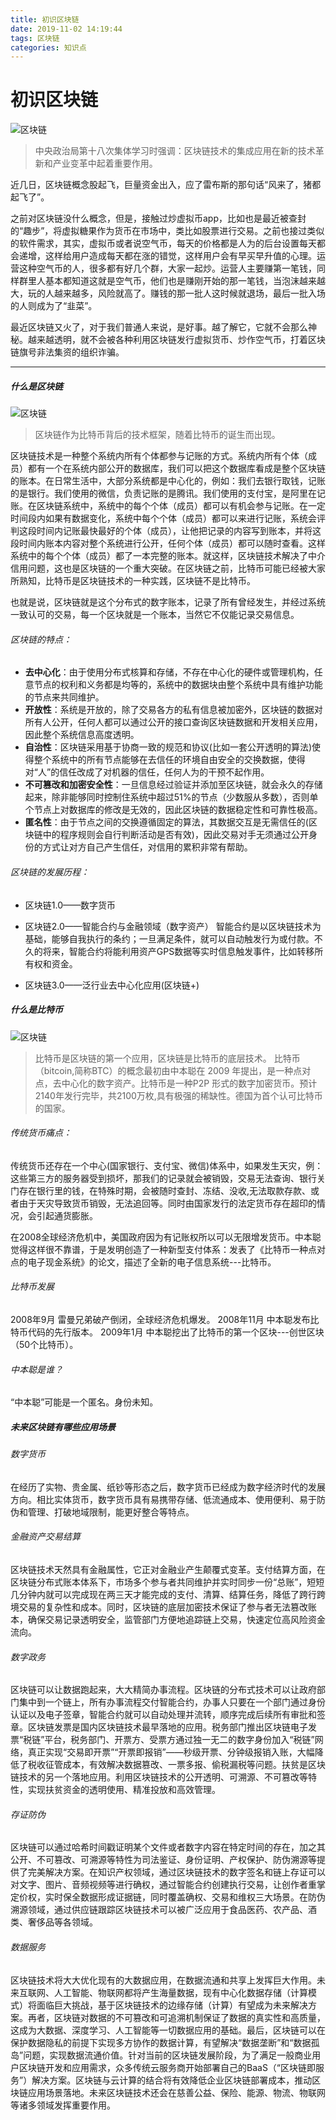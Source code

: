 ```yaml
---
title: 初识区块链
date: 2019-11-02 14:19:44
tags: 区块链
categories: 知识点
---
```

# 初识区块链

![区块链](/images/区块链1.jpg) 

> 中央政治局第十八次集体学习时强调：区块链技术的集成应用在新的技术革新和产业变革中起着重要作用。

近几日，区块链概念股起飞，巨量资金出入，应了雷布斯的那句话“风来了，猪都起飞了”。

之前对区块链没什么概念，但是，接触过炒虚拟币app，比如也是最近被查封的“趣步”，将虚拟糖果作为货币在市场中，类比如股票进行交易。之前也接过类似的软件需求，其实，虚拟币或者说空气币，每天的价格都是人为的后台设置每天都会递增，这样给用户造成每天都在涨的错觉，这样用户会有早买早升值的心理。运营这种空气币的人，很多都有好几个群，大家一起炒。运营人主要赚第一笔钱，同样群里人基本都知道这就是空气币，他们也是赚刚开始的那一笔钱，当泡沫越来越大，玩的人越来越多，风险就高了。赚钱的那一批人这时候就退场，最后一批入场的人则成为了“韭菜”。

最近区块链又火了，对于我们普通人来说，是好事。越了解它，它就不会那么神秘。越来越透明，就不会被各种利用区块链发行虚拟货币、炒作空气币，打着区块链旗号非法集资的组织诈骗。

<!-- more -->

-----
##### 什么是区块链

![区块链](/images/区块链3.jpg) 

> 区块链作为比特币背后的技术框架，随着比特币的诞生而出现。

区块链技术是一种整个系统内所有个体都参与记账的方式。系统内所有个体（成员）都有一个在系统内部公开的数据库，我们可以把这个数据库看成是整个区块链的账本。在日常生活中，大部分系统都是中心化的，例如：我们去银行取钱，记账的是银行。我们使用的微信，负责记账的是腾讯。我们使用的支付宝，是阿里在记账。在区块链系统中，系统中的每个个体（成员）都可以有机会参与记账。在一定时间段内如果有数据变化，系统中每个个体（成员）都可以来进行记账，系统会评判这段时间内记账最快最好的个体（成员），让他把记录的内容写到账本，并将这段时间内账本内容对整个系统进行公开，任何个体（成员）都可以随时查看。这样系统中的每个个体（成员）都了一本完整的账本。就这样，区块链技术解决了中介信用问题，这也是区块链的一个重大突破。在区块链之前，比特币可能已经被大家所熟知，比特币是区块链技术的一种实践，区块链不是比特币。

也就是说，区块链就是这个分布式的数字账本，记录了所有曾经发生，并经过系统一致认可的交易，每一个区块就是一个账本，当然它不仅能记录交易信息。

###### 区块链的特点：

- **去中心化**：由于使用分布式核算和存储，不存在中心化的硬件或管理机构，任意节点的权利和义务都是均等的，系统中的数据块由整个系统中具有维护功能的节点来共同维护。
- **开放性**：系统是开放的，除了交易各方的私有信息被加密外，区块链的数据对所有人公开，任何人都可以通过公开的接口查询区块链数据和开发相关应用，因此整个系统信息高度透明。
- **自治性**：区块链采用基于协商一致的规范和协议(比如一套公开透明的算法)使得整个系统中的所有节点能够在去信任的环境自由安全的交换数据，使得对“人”的信任改成了对机器的信任，任何人为的干预不起作用。
- **不可篡改和加密安全性**：一旦信息经过验证并添加至区块链，就会永久的存储起来，除非能够同时控制住系统中超过51%的节点（少数服从多数），否则单个节点上对数据库的修改是无效的，因此区块链的数据稳定性和可靠性极高。
- **匿名性**：由于节点之间的交换遵循固定的算法，其数据交互是无需信任的(区块链中的程序规则会自行判断活动是否有效)，因此交易对手无须通过公开身份的方式让对方自己产生信任，对信用的累积非常有帮助。

###### 区块链的发展历程：
- 区块链1.0——数字货币
- 区块链2.0——智能合约与金融领域（数字资产）
智能合约是以区块链技术为基础，能够自我执行的条约；一旦满足条件，就可以自动触发行为或付款。不久的将来，智能合约将能利用资产GPS数据等实时信息触发事件，比如转移所有权和资金。

- 区块链3.0——泛行业去中心化应用(区块链+)

##### 什么是比特币

![区块链](/images/区块链2.jpg) 

> 比特币是区块链的第一个应用，区块链是比特币的底层技术。
> 比特币（bitcoin,简称BTC）的概念最初由中本聪在 2009 年提出，是一种点对点，去中心化的数字资产。比特币是一种P2P 形式的数字加密货币。预计2140年发行完毕，共2100万枚,具有极强的稀缺性。德国为首个认可比特币的国家。

###### 传统货币痛点：
传统货币还存在一个中心(国家银行、支付宝、微信)体系中，如果发生天灾，例：这些第三方的服务器受到损坏，那我们的记录就会被销毁，交易无法查询、银行关门存在银行里的钱，在特殊时期，会被随时查封、冻结、没收,无法取款存款、或者由于天灾导致货币销毁，无法追回等。同时由国家发行的法定货币存在超印的情况，会引起通货膨胀。

在2008全球经济危机中，美国政府因为有记账权所以可以无限增发货币。中本聪觉得这样很不靠谱，于是发明创造了一种新型支付体系：发表了《比特币一种点对点的电子现金系统》的论文，描述了全新的电子信息系统---比特币。

###### 比特币发展

2008年9月 雷曼兄弟破产倒闭，全球经济危机爆发。
2008年11月 中本聪发布比特币代码的先行版本。
2009年1月 中本聪挖出了比特币的第一个区块---创世区块（50个比特币）。


###### 中本聪是谁？
 “中本聪”可能是一个匿名。身份未知。

##### 未来区块链有哪些应用场景

###### 数字货币

在经历了实物、贵金属、纸钞等形态之后，数字货币已经成为数字经济时代的发展方向。相比实体货币，数字货币具有易携带存储、低流通成本、使用便利、易于防伪和管理、打破地域限制，能更好整合等特点。

###### 金融资产交易结算

区块链技术天然具有金融属性，它正对金融业产生颠覆式变革。支付结算方面，在区块链分布式账本体系下，市场多个参与者共同维护并实时同步一份“总账”，短短几分钟内就可以完成现在两三天才能完成的支付、清算、结算任务，降低了跨行跨境交易的复杂性和成本。同时，区块链的底层加密技术保证了参与者无法篡改账本，确保交易记录透明安全，监管部门方便地追踪链上交易，快速定位高风险资金流向。

###### 数字政务

区块链可以让数据跑起来，大大精简办事流程。区块链的分布式技术可以让政府部门集中到一个链上，所有办事流程交付智能合约，办事人只要在一个部门通过身份认证以及电子签章，智能合约就可以自动处理并流转，顺序完成后续所有审批和签章。区块链发票是国内区块链技术最早落地的应用。税务部门推出区块链电子发票“税链”平台，税务部门、开票方、受票方通过独一无二的数字身份加入“税链”网络，真正实现“交易即开票”“开票即报销”——秒级开票、分钟级报销入账，大幅降低了税收征管成本，有效解决数据篡改、一票多报、偷税漏税等问题。扶贫是区块链技术的另一个落地应用。利用区块链技术的公开透明、可溯源、不可篡改等特性，实现扶贫资金的透明使用、精准投放和高效管理。

###### 存证防伪

区块链可以通过哈希时间戳证明某个文件或者数字内容在特定时间的存在，加之其公开、不可篡改、可溯源等特性为司法鉴证、身份证明、产权保护、防伪溯源等提供了完美解决方案。在知识产权领域，通过区块链技术的数字签名和链上存证可以对文字、图片、音频视频等进行确权，通过智能合约创建执行交易，让创作者重掌定价权，实时保全数据形成证据链，同时覆盖确权、交易和维权三大场景。在防伪溯源领域，通过供应链跟踪区块链技术可以被广泛应用于食品医药、农产品、酒类、奢侈品等各领域。

###### 数据服务

区块链技术将大大优化现有的大数据应用，在数据流通和共享上发挥巨大作用。未来互联网、人工智能、物联网都将产生海量数据，现有中心化数据存储（计算模式）将面临巨大挑战，基于区块链技术的边缘存储（计算）有望成为未来解决方案。再者，区块链对数据的不可篡改和可追溯机制保证了数据的真实性和高质量，这成为大数据、深度学习、人工智能等一切数据应用的基础。最后，区块链可以在保护数据隐私的前提下实现多方协作的数据计算，有望解决“数据垄断”和“数据孤岛”问题，实现数据流通价值。针对当前的区块链发展阶段，为了满足一般商业用户区块链开发和应用需求，众多传统云服务商开始部署自己的BaaS（“区块链即服务”）解决方案。区块链与云计算的结合将有效降低企业区块链部署成本，推动区块链应用场景落地。未来区块链技术还会在慈善公益、保险、能源、物流、物联网等诸多领域发挥重要作用。

